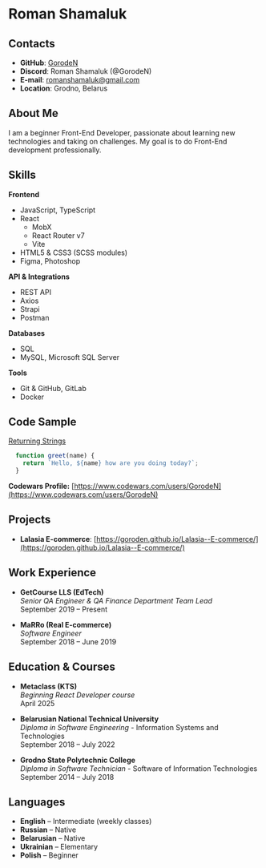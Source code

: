# Roman Shamaluk


## Contacts

* **GitHub**: [GorodeN](https://github.com/GorodeN)
* **Discord**: Roman Shamaluk (@GorodeN)
* **E-mail**: [romanshamaluk@gmail.com](mailto:romanshamaluk@gmail.com)
* **Location**: Grodno, Belarus


## About Me

I am a beginner Front-End Developer, passionate about learning new technologies and taking on challenges. My goal is to do Front-End development professionally.


## Skills

**Frontend**
* JavaScript, TypeScript
* React
    * MobX
    * React Router v7
    * Vite
* HTML5 & CSS3 (SCSS modules)
* Figma, Photoshop

**API & Integrations**
* REST API
* Axios
* Strapi
* Postman

**Databases**
* SQL
* MySQL, Microsoft SQL Server

**Tools**
* Git & GitHub, GitLab
* Docker


## Code Sample
[Returning Strings](https://www.codewars.com/kata/55a70521798b14d4750000a4)
```javascript
  function greet(name) {
    return `Hello, ${name} how are you doing today?`;
  }
```

**Codewars Profile:**
[https://www.codewars.com/users/GorodeN](https://www.codewars.com/users/GorodeN)


## Projects

* **Lalasia E-commerce**: 
[https://goroden.github.io/Lalasia--E-commerce/](https://goroden.github.io/Lalasia--E-commerce/)


## Work Experience

* **GetCourse LLS (EdTech)**\
  *Senior QA Engineer & QA Finance Department Team Lead*\
  September 2019 – Present

* **MaRRo (Real E‑commerce)**\
  *Software Engineer*\
  September 2018 – June 2019


## Education & Courses

* **Metaclass (KTS)**\
  *Beginning React Developer course*\
  April 2025

* **Belarusian National Technical University**\
  *Diploma in Software Engineering* - Information Systems and Technologies\
  September 2018 – July 2022

* **Grodno State Polytechnic College**\
  *Diploma in Software Technician* - Software of Information Technologies\
  September 2014 – July 2018


## Languages

* **English** – Intermediate (weekly classes)
* **Russian** – Native
* **Belarusian** – Native
* **Ukrainian** – Elementary
* **Polish** – Beginner
